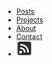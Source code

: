 * [Posts](posts.md)
* [Projects](projects.md)
* [About](about.md)
* [Contact](mailto:levigilbert00@gmail.com)
* [![RSS](images/rss.png)](feed.rss ':ignore')